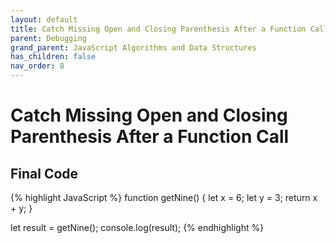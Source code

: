 ```yaml
---
layout: default
title: Catch Missing Open and Closing Parenthesis After a Function Call
parent: Debugging
grand_parent: JavaScript Algorithms and Data Structures
has_children: false
nav_order: 8
---
```

# Catch Missing Open and Closing Parenthesis After a Function Call

## Final Code

{% highlight JavaScript %}
function getNine() {
  let x = 6;
  let y = 3;
  return x + y;
}

let result = getNine();
console.log(result);
{% endhighlight %}